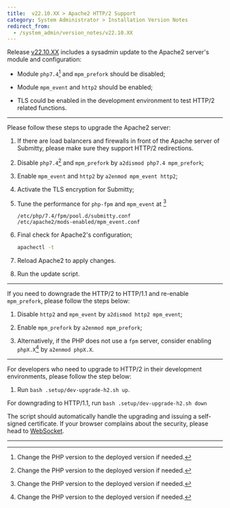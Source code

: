 ```yaml
---
title:  v22.10.XX > Apache2 HTTP/2 Support
category: System Administrator > Installation Version Notes
redirect_from:
  - /system_admin/version_notes/v22.10.XX
---
```


Release [v22.10.XX](https://github.com/Submitty/Submitty/releases/v22.10.XX)
includes a sysadmin update to the Apache2 server's module and configuration:

- Module `php7.4`[^PHP] and `mpm_prefork` should be disabled;

- Module `mpm_event` and `http2` should be enabled;

- TLS could be enabled in the development environment to test HTTP/2 related
  functions.

---

Please follow these steps to upgrade the Apache2 server:

1. If there are load balancers and firewalls in front of the Apache
   server of Submitty, please make sure they support HTTP/2 redirections.

2. Disable `php7.4`[^PHP] and `mpm_prefork` by `a2dismod php7.4 mpm_prefork`;

3. Enable `mpm_event` and `http2` by `a2enmod mpm_event http2`;

4. Activate the TLS encryption for Submitty;

5. Tune the performance for `php-fpm` and `mpm_event` at [^PHP]
   ```
   /etc/php/7.4/fpm/pool.d/submitty.conf
   /etc/apache2/mods-enabled/mpm_event.conf
   ```

6. Final check for Apache2's configuration;
   ```sh
   apachectl -t
   ```

7. Reload Apache2 to apply changes.

8. Run the update script.

---

If you need to downgrade the HTTP/2 to HTTP/1.1 and re-enable `mpm_prefork`, 
please follow the steps below:

1. Disable `http2` and `mpm_event` by `a2dismod http2 mpm_event`;

2. Enable `mpm_prefork` by `a2enmod mpm_prefork`;

3. Alternatively, if the PHP does not use a `fpm` server, consider enabling
   `phpX.X`[^PHP] by `a2enmod phpX.X`.

---

For developers who need to upgrade to HTTP/2 in their development environments,
please follow the step below:

1. Run `bash .setup/dev-upgrade-h2.sh up`.

For downgrading to HTTP/1.1, run `bash .setup/dev-upgrade-h2.sh down`

The script should automatically handle the upgrading and issuing a self-signed
certificate.  If your browser complains about the security, please head to
[WebSocket](/developer/developing_the_php_site/websocket).

---

[^PHP]: Change the PHP version to the deployed version if needed.
